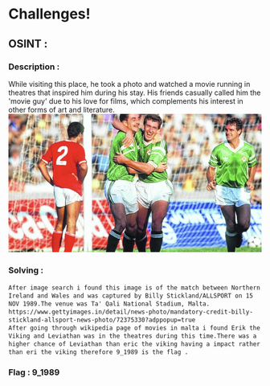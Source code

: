 # Challenges!
## OSINT :
### Description :
While visiting this place, he took a photo and watched a movie running in theatres that inspired him during his stay. His friends casually called him the 'movie guy' due to his love for films, which complements his interest in other forms of art and literature.
![alt text](image.png)
### Solving :
    After image search i found this image is of the match between Northern Ireland and Wales and was captured by Billy Stickland/ALLSPORT on 15 NOV 1989.The venue was Ta' Qali National Stadium, Malta.
    https://www.gettyimages.in/detail/news-photo/mandatory-credit-billy-stickland-allsport-news-photo/72375330?adppopup=true
    After going through wikipedia page of movies in malta i found Erik the Viking and Leviathan was in the theatres during this time.There was a higher chance of Leviathan than eric the viking having a impact rather than eri the viking therefore 9_1989 is the flag .
### Flag : 9_1989

## 
